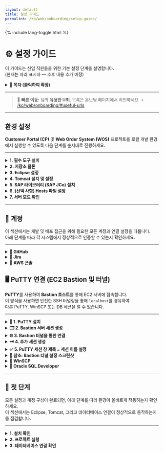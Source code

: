 ```yaml
---
layout: default
title: 설정 가이드
permalink: /ko/web/onboarding/setup-guide/
---
```


<link rel="stylesheet" href="{{ '/assets/css/custom.css' | relative_url }}">
{% include lang-toggle.html %}

# ⚙️ 설정 가이드

이 가이드는 신입 직원들을 위한 기본 설정 단계를 설명합니다.  
(현재는 자리 표시자 — 추후 내용 추가 예정)

<details markdown="1">
  <summary><strong>📑 목차 (클릭하여 확장)</strong></summary>

- [환경 설정](#환경-설정)
- [계정](#계정)
- [첫 단계](#첫-단계)

</details>

---

> 🔗 **빠른 이동:** 팀의 **유용한 URL** 목록은 온보딩 페이지에서 확인하세요 →  
> [/ko/web/onboarding/#useful-urls](/ko/web/onboarding/#useful-urls)

---

## 환경 설정

**Customer Portal (CP)** 및 **Web Order System (WOS)** 프로젝트를 로컬 개발 환경에서 실행할 수 있도록 다음 단계를 순서대로 진행하세요.

---

<details markdown="1">
  <summary><strong>1. 필수 도구 설치</strong></summary>

필요한 모든 소프트웨어와 서비스를 설치합니다.  
다운로드 링크와 설정 방법은 [도구 및 서비스](tools.md) 페이지를 참고하세요.

필요한 도구 목록:
- Eclipse IDE for Enterprise Java and Web Developers  
- Git 및 SSH 키 (저장소 접근용)  
- Apache Tomcat 9.0.100  
- OpenJDK 8 (Temurin)  
- PuTTY 및 WinSCP  
- Oracle SQL Developer  

> 💡 **팁:** 도구는 기억하기 쉬운 위치에 설치하는 것이 좋습니다.  
> 예: `C:\Tomcat\apache-tomcat-9.0.100`

---

</details>

<details markdown="1">
  <summary><strong>2. 저장소 클론</strong></summary>

GitHub에서 주요 애플리케이션 저장소를 클론합니다:

https://github.com/hankooktireusa/WebOrder  
https://github.com/hankooktireusa/CustomerPortal

권장 경로 예시:

C:\Users\<username>\git\

또는 원하는 다른 경로를 사용할 수 있습니다.

---

</details>

<details markdown="1">
  <summary><strong>3. Eclipse 설정</strong></summary>

1. **워크스페이스 생성 또는 선택**
   - 권장 경로:  
     C:\Users\<username>\eclipse-workspace\<workspace_name>
   - 전환 또는 생성 방법:  
     File > Switch Workspace > Other...

2. **SSH 키 추가**
   - Window > Preferences > General > Network Connections > SSH2  
   - **Add Private Key** 클릭 후 `.pem` 또는 `.ppk` 파일 선택  
     권장 경로: C:\Utility\Keys\  
   - 비밀번호: `hankooktireusa`

3. **EGit 설치 (미설치 시)**
   - Help > Eclipse Marketplace  
   - **EGit** 검색 후 **Git Integration for Eclipse** 설치

4. **Eclipse에서 저장소 클론**
   - Window > Perspective > Open Perspective > Other... > Git  
   - **Clone a Git Repository** 선택 후 SSH URL 입력  
   - **Next → Finish** 클릭  
   - 클론 완료 후, 저장소 우클릭 → **Import Projects... → Finish**

5. **Maven 프로젝트 업데이트**
   - 프로젝트 우클릭 → Maven > Update Project → **OK**  
   - 이후 Project > Clean... 실행 후 재빌드

6. **JRE 설정**
   - Window > Preferences > Java > Installed JREs  
   - OpenJDK 8 (Temurin) 추가 또는 선택  
   - 프로젝트 및 Tomcat 서버 모두에 해당 JRE가 지정되어 있는지 확인

---

</details>

<details markdown="1">
  <summary><strong>4. Tomcat 설치 및 설정</strong></summary>

1. **Apache Tomcat 9.0.100 설치**
   - 권장 경로:  
     C:\Tomcat\apache-tomcat-9.0.100  
   - 접근하기 쉬운 위치면 다른 경로도 무방합니다.

2. **Tomcat을 Eclipse에 추가**
   - Window > Show View > Servers  
   - **Create a new server** 클릭  
   - **Apache → Tomcat v9.0 Server** 선택  
   - 이름 지정 (예: WebOrder Tomcat v9.0 at localhost)  
   - 설치 경로를 Tomcat 폴더로 설정  
   - **Next → Finish**

3. **서버 설정 수정**
   - Servers 탭에서 Tomcat 서버 더블 클릭  
   - **HTTP/1.1 port**를 `80`으로 변경  
   - `server.xml`을 열어 `path=`를 검색 후 다음과 같이 수정:  
     <Context docBase="WebOrder" path="/" reloadable="true" source="org.eclipse.jst.jee.server:WebOrder"/>

4. **패키지 표시 방식 설정**
   - Project Explorer → 드롭다운 메뉴 클릭 →  
     Package Presentation > Hierarchical 선택

---

</details>

<details markdown="1">
  <summary><strong>5. SAP 라이브러리 (SAP JCo) 설치</strong></summary>

1. 온보딩 리소스에서 다음 파일 다운로드:
   - sapjco3-NTAMD64-3.0.16.zip  
   - sapjco3.zip

2. 압축 해제 후 다음 작업 수행:
   - `sapjco3.dll` 복사 →  
     C:\Windows\System32  
   - `sapjco3.jar` 복사 후 프로젝트에 추가:  
     프로젝트 우클릭 → Properties → Java Build Path → Add External JARs

> 💡 압축 해제한 폴더 위치는 임의로 지정 가능하지만,  
> 추후 설정 시 쉽게 찾을 수 있도록 기억해 두세요.

---

</details>

<details markdown="1">
  <summary><strong>6. (선택 사항) Hosts 파일 설정</strong></summary>

로컬 환경에서 EAI 엔드포인트에 연결되지 않을 경우,  
호스트 매핑을 추가해야 할 수 있습니다.

다음 내용을 (필요 시) 아래 경로에 추가하세요:  
C:\Windows\System32\drivers\etc\hosts

# EAI PRD  
202.31.7.221   HKPPID1 HKPPID1.hankooktire.com hkppid1  
202.31.7.222   HKPPID2 HKPPID2.hankooktire.com hkppid2  
202.31.7.220   HKPPID0 HKPPID0.hankooktire.com hkppid0     # HA Virtual Host  
202.31.7.236   HKPPID  HKPPID.hankooktire.com  hkppid      # L4 Loadbalancer  

# EAI QA  
202.31.7.225   hkqpid0 HKQPID0.hankooktire.com hkqpid0.hankooktire.com HKQPID0  

# EAI DEV  
202.31.7.224   hkdpid0 HKDPID0.hankooktire.com hkdpid0.hankooktire.com HKDPID0  

관리자 권한이 없거나 이미 정상 연결이 가능한 경우,  
이 단계는 생략해도 됩니다.

---

</details>

<details markdown="1">
  <summary><strong>7. 서버 모드 확인</strong></summary>

Eclipse에서 Tomcat **Run Configuration**을 열고  
런타임 인수(Runtime Arguments)를 확인하세요.  
다음 항목이 **VM arguments**에 포함되어 있어야 합니다:

-Dserver.mode=DEV

해당 항목이 없을 경우 직접 추가합니다.  
이 설정은 애플리케이션이 **개발 모드(DEV)** 로 실행되도록 보장합니다.

---

</details>

---

## 🧾 계정

이 섹션에서는 개발 및 배포 접근을 위해 필요한 모든 계정과 연결 설정을 다룹니다.  
아래 단계를 따라 각 시스템에서 정상적으로 인증할 수 있는지 확인하세요.

---

<details markdown="1">
  <summary><strong>📑 GitHub</strong></summary>

**목적:** 주요 애플리케이션의 소스 저장소에 접근하기 위함입니다.

**세부 정보:**
- **조직:** `hankooktireusa`
- **저장소:**
  - `WebOrder`
  - `CustomerPortal`
- **접속 방식:** SSH (PEM 키 사용)

**단계:**
1. [https://github.com](https://github.com)에 로그인합니다.  
2. 프로젝트 리드에게 두 저장소에 대한 접근 권한을 요청합니다.  
3. SSH 인증 설정:
   git clone git@github.com:hankooktireusa/WebOrder.git  
   git clone git@github.com:hankooktireusa/CustomerPortal.git  

4. 제공받은 PEM 파일을 안전한 로컬 디렉토리에 저장합니다.  
   (예: C:\Keys\hankooktireusa.pem)

5. SSH 에이전트에 키를 추가합니다:  
   eval "$(ssh-agent -s)"  
   ssh-add C:\Keys\hankooktireusa.pem  

6. SSH 연결 테스트:  
   ssh -T git@github.com  

> 🗒️ *참고:* 원본 온보딩 슬라이드에서 자격 증명 형식 및 예시 키 이름을 확인하세요.

---

</details>

<details markdown="1">
  <summary><strong>📑 Jira</strong></summary>

**목적:** 개발 작업, 스프린트 보드 및 티켓을 관리하기 위함입니다.

**프로젝트 URL:**  
https://hankooktireusa.atlassian.net/jira/software/c/projects/NIWT/boards/11

**단계:**
1. Hankook 사내 이메일로 로그인합니다.  
2. **NIWT** 프로젝트가 표시되지 않으면 접근 권한을 요청합니다.  
3. **Profile → Personal Settings**에서 알림 및 대시보드 환경설정을 조정합니다.

---

</details>

<details markdown="1">
  <summary><strong>📑 AWS 콘솔</strong></summary>

**목적:** 모든 환경에서 EC2, RDS, ALB 구성을 관리하기 위함입니다.

**콘솔 URL:**  
https://hankook-us.signin.aws.amazon.com/console

**계정 번호:** 620483805473 (`hankook-us`)

**로그인 유형:** IAM 사용자 (로그인 화면에서 **IAM user** 선택)

**단계:**
1. 위 콘솔 URL로 이동합니다.  
2. 계정 별칭으로 `hankook-us`를 입력합니다.  
3. IAM 사용자 이름과 비밀번호로 로그인합니다.  
4. 로그인 후 다음 서비스에 접근 가능한지 확인합니다:  
   - EC2 (인스턴스 관리용)  
   - RDS (데이터베이스 연결용)  
   - CloudWatch (로그 확인용)

**참고:** AWS 로그인 화면 예시는 온보딩 슬라이드에서 확인할 수 있습니다.

---

</details>

## 🖥️ PuTTY 연결 (EC2 Bastion 및 터널)

**PuTTY**를 사용하여 **Bastion 호스트**를 통해 EC2 서버에 접속합니다.  
이 방식을 사용하면 안전한 SSH 터널링을 통해 `localhost`를 경유하여  
다른 PuTTY, WinSCP 또는 DB 세션을 열 수 있습니다.

---

<details markdown="1">
  <summary><strong>🔧 1. PuTTY 설치</strong></summary>

1. 공식 사이트에서 PuTTY를 다운로드 및 설치합니다:  
   👉 https://www.putty.org  
2. 설치 후 아래 도구들이 포함되어 있는지 확인합니다:  
   - putty.exe  
   - pageant.exe  
   - pscp.exe  

---

</details>

<details markdown="1">
  <summary><strong>🗂️ 2. Bastion 서버 세션 생성</strong></summary>

먼저 **Bastion**을 통해 연결할 세션을 생성합니다.

1. **PuTTY**를 실행합니다.  
2. **Session** 탭에서 다음을 입력합니다:  
   - **Host Name (or IP address):** `<bastion-hostname>`  
   - **Port:** `22`  
   - **Connection Type:** `SSH`  
3. 세션 이름을 다음과 같이 저장합니다:  
   **Amazon Server - local**  
4. 왼쪽 패널에서 **Connection → Data**로 이동하여 아래 설정을 적용합니다:  
   - *Auto-login username:* `ec2-user`  
5. **Connection → SSH → Auth**로 이동하여 *Private key file for authentication* 항목에서  
   `.ppk` 키 파일을 선택합니다.  
   예시: `C:\Keys\hankook-key.ppk`  
6. **Connection → SSH → Tunnels**로 이동하여 다음을 설정합니다:  
   - **Source port:** `22`  
   - **Destination:** `127.0.0.1:22`  
   - **Add** 클릭  
7. **Session**으로 돌아가 **Save**를 클릭하여 설정을 저장합니다.

---

</details>

<details markdown="1">
  <summary><strong>🌐 3. Bastion 터널을 통한 연결</strong></summary>

1. 저장한 세션 `Amazon Server - local`을 실행합니다.  
2. 처음 연결 시 표시되는 호스트 키를 승인합니다.  
3. 이 창은 닫지 않고 유지합니다 — 이 세션이 터널을 유지합니다.

이제 다음 설정으로 다른 **PuTTY**, **WinSCP**, 또는 **DB 도구**를 통해 연결할 수 있습니다:

**Host:** `localhost`  
**Port:** `22`  
**Username:** `ec2-user`

이 구성은 Bastion 터널을 통해 트래픽을 대상 EC2 인스턴스로 전달합니다.

---

</details>

<details markdown="1">
  <summary><strong>🗝️ 4. 추가 세션 생성</strong></summary>

각 환경별로 **localhost**를 호스트 이름으로 사용하는 추가 세션을 생성합니다:

| 세션 이름 | 호스트 이름 | 포트 | 비고 |
|------------|-------------|------|------|
| **Customer Portal - DEV** | `localhost` | `22` | 개발 환경 (DEV) EC2 |
| **Customer Portal - PRD1** | `localhost` | `22` | 운영 슬롯 1 |
| **Customer Portal - PRD2** | `localhost` | `22` | 운영 슬롯 2 |
| **Web Order - DEV** | `localhost` | `22` | 개발 환경 (DEV) EC2 |
| **Web Order - PRD1** | `localhost` | `22` | 운영 슬롯 1 |
| **Web Order - PRD2** | `localhost` | `22` | 운영 슬롯 2 |

모든 세션에서 Bastion 세션과 동일한 키 파일, 사용자 이름, 기타 설정을 사용합니다.  
단, 호스트 이름은 항상 `localhost`로 지정해야 합니다.

---

</details>

<details markdown="1">
  <summary><strong>✅ 5. PuTTY 세션 창 제목 = 세션 이름 설정</strong></summary>

자동화 스크립트가 PuTTY 세션에 올바르게 포커스를 맞추고 명령을 전송하려면,  
PuTTY **창 제목(Window Title)** 이 `config.ps1` 파일에 정의된 세션 이름과 **정확히 일치해야 합니다.**  
(예: `"Customer Portal - DEV"`, `"Amazon Server - local"`)

**PuTTY 창 제목 설정 방법**  
<details>
<summary>단계별 설정 방법 (클릭하여 확장)</summary>

<br>

1. **PuTTY 구성 열기**  
   - PuTTY를 실행합니다.  
   - 세션 목록에서 저장된 세션(예: `Customer Portal - DEV`)을 선택합니다.  
   - **Load** 클릭.

2. **고정 창 제목 설정**  
   - 왼쪽 패널에서:  
     `Window → Behaviour` 로 이동합니다.  
   - *Window title* 섹션에서 다음을 체크합니다:  
     ✅ **Window title string**  
   - **Window title string** 입력란에 세션 이름을 정확히 입력합니다.  
     예: `Customer Portal - DEV`  
   ⚠️ *대소문자를 포함해 완전히 동일해야 합니다.*  
   (필요 시 **Saved Sessions** 상자에서 복사/붙여넣기 가능)

3. **원격 호스트의 제목 변경 방지**  
   - 왼쪽 패널에서 `Terminal → Features` 로 이동합니다.  
   - 다음 옵션을 체크합니다:  
     ✅ **Disable remote-controlled window title changing**  
   - 이렇게 하면 서버가 제목을 변경하려 해도 고정된 상태로 유지됩니다.

4. **세션 저장**  
   - **Session** 카테고리로 돌아갑니다.  
   - **Save** 클릭으로 세션 설정을 저장합니다.

5. **모든 세션에 대해 반복**  
   다음 PuTTY 세션 각각에 대해 위 설정을 적용합니다:  
   - `Customer Portal - DEV`  
   - `Customer Portal - PRD1`  
   - `Customer Portal - PRD2`  
   - `Web Order - DEV`  
   - `Web Order - PRD1`  
   - `Web Order - PRD2`  
   - `Amazon Server - local`

6. **제목 테스트**  
   - 각 PuTTY 세션을 실행하여 다음을 확인합니다:  
     - 창 상단 제목 및 작업 표시줄 이름이 `config.ps1`의 세션 이름과 정확히 일치하는지  
     - 연결 후에도 제목이 **변경되지 않는지**

</details>

---

</details>

<details markdown="1">
  <summary><strong>📸 참조: Bastion 터널 설정 스크린샷</strong></summary>

*(온보딩 슬라이드의 “3.2 EC2 Server (PuTTY / WinSCP)” 섹션에 해당합니다.)*

다음은 내부 온보딩 자료에서 보여주는 설정 예시입니다:

1. **Session Settings** – 호스트 이름, 포트, 세션 이름  
2. **SSH → Auth** – 개인 키 파일 선택  
3. **SSH → Tunnels** – 포워딩 규칙 추가 (`Source port 22 → 127.0.0.1:22`)  
4. **Data 탭** – 자동 로그인 사용자 이름  
5. **Saved Session 확인** – 저장 후 테스트 완료  

---

구성이 완료되면 다음을 수행할 수 있습니다:
- **PuTTY**로 Bastion에 연결  
- 터널을 유지하기 위해 세션을 열린 상태로 두기  
- **WinSCP** 또는 두 번째 **PuTTY 세션**을 사용해 `localhost`를 통해 대상 서버에 접속

---

</details>

<details markdown="1">
  <summary><strong>📑 WinSCP</strong></summary>

**목적:** 로컬 PC와 원격 Tomcat 서버 간에 WAR 파일 및 구성 업데이트를 전송하기 위한 도구입니다.

**설정:**
- **프로토콜:** SFTP  
- **로그인 유형:** Key file authentication  
- **사용자 이름:** `ec2-user`  
- **개인 키 파일:** `<IT 부서에서 제공>` (예: `hankooktire-us-key.ppk`)

> ⚠️ 연결 전에 **PuTTY Bastion 세션 (`Amazon Server - local`)** 이 열려 있어야 합니다.  
> 이 세션은 SSH 터널을 유지하며, WinSCP가 `localhost`를 통해 내부 EC2 호스트에 접근할 수 있도록 합니다.

---

**Bastion을 통한 연결 방식:**
- **Host name:** `localhost`  
- **Port number:** `22`  
- **Username:** `ec2-user`  
- **Authentication:** PuTTY에서 설정한 동일한 `.ppk` 키 파일 사용  

---

**참고용 내부 서버 정보:**

| 애플리케이션 | 환경 | 내부 호스트 | 설명 |
|---------------|--------|---------------|------|
| Customer Portal | PRD1 | 10.0.10.44 | 운영 서버 1 |
| Customer Portal | PRD2 | 10.0.10.67 | 운영 서버 2 |
| Customer Portal | DEV  | 10.0.10.79 | 개발 서버 |
| Web Order | PRD1 | 10.0.10.113 | 운영 서버 1 |
| Web Order | PRD2 | 10.0.11.76 | 운영 서버 2 |
| Web Order | DEV  | 10.0.10.84 | 개발 서버 |
| Bastion Host | - | 3.131.154.187 | 외부 SSH 접근용 점프 호스트 |

> 💡 *이 IP들은 Bastion 터널을 통해 접근됩니다.  
> 직접 IP로 연결하지 않고 항상 `localhost`를 사용하세요.*

---

**권장 경로:**
- `/opt/tomcat/webapps`  
- `/opt/tomcat/backup`  

---

</details>

<details markdown="1">
  <summary><strong>📑 Oracle SQL Developer</strong></summary>

**목적:** Customer Portal 및 Web Order 애플리케이션의 Oracle 데이터베이스를 조회하고 관리하기 위한 도구입니다.

**설정 참고:**
- **Database Type:** Oracle  
- **Connection Type:** Basic  
- **Port:** `1521`  
- **SID:** `ORCL`

| 애플리케이션 | 환경 | RDS 호스트 | 사용자 이름 | 비밀번호 |
|---------------|--------|-------------|--------------|-----------|
| Customer Portal | DEV | `hankooktire-portal-dev-db.cchxlw7s8qgg.us-east-2.rds.amazonaws.com` | `HKTTPPWD` | `<IT 부서 제공>` |
| Customer Portal | PROD | `hankooktire-portal-prd-db.cchxlw7s8qgg.us-east-2.rds.amazonaws.com` | `HKTTPPWD` | `<IT 부서 제공>` |
| Web Order | DEV | `hankooktire-us-dev-db.cchxlw7s8qgg.us-east-2.rds.amazonaws.com` | `HKTPPWD` | `<IT 부서 제공>` |
| Web Order | PROD | `hankooktire-us-prd-db.cchxlw7s8qgg.us-east-2.rds.amazonaws.com` | `HKTPPWD` | `<IT 부서 제공>` |

---

**연결 단계:**

1. **PuTTY Bastion 터널 열기**  
   - `Amazon Server - local` 세션을 실행하고 유지합니다.  
   - 이렇게 하면 `localhost`를 통해 DB 접근이 가능해집니다.

2. **SQL Developer 연결 구성**  
   Web Order 예시:
   ```
   Connection Name: Web Order - DB
   Username: HKTPPWD
   Password: <provided by IT>
   Hostname: localhost
   Port: 1521
   SID: ORCL
   ```

3. **테스트 및 연결**  
- **Test** 버튼을 눌러 연결이 성공하는지 확인합니다.  
- 연결 성공 시 **Connect** 클릭.

> 💡 *팁:* WinSCP 또는 SQL Developer를 사용할 때는 항상 **PuTTY Bastion 세션**을 먼저 열어야 합니다.  
> SSH 터널이 활성 상태여야 연결이 유지됩니다.

---

</details>



---

## 🧭 첫 단계

모든 설정과 계정 구성이 완료되면, 아래 단계를 따라 환경이 올바르게 작동하는지 확인하세요.  
이 섹션에서는 Eclipse, Tomcat, 그리고 데이터베이스 연결이 정상적으로 동작하는지를 점검합니다.

---

<details markdown="1">
  <summary><strong>1. 설치 확인</strong></summary>

프로젝트를 열기 전에 필요한 도구들이 올바르게 설치되고 연결되어 있는지 확인합니다.

1. **Java 버전 확인**  
   - 터미널 또는 명령 프롬프트에서 다음을 실행합니다:  
     java -version  
     버전 11 이상이 표시되어야 합니다.

2. **Maven 설치 확인**  
   - 동일한 터미널에서 다음을 실행합니다:  
     mvn -version  
     Maven이 인식되고, 위에서 확인한 Java 버전을 사용하는지 확인합니다.

3. **Tomcat 설정 확인**  
   - Eclipse에서 Tomcat이 서버로 추가되어 있는지 확인합니다.  
     (경로: **Window → Preferences → Server → Runtime Environments**)  
   - 경로는 로컬 Tomcat 설치 폴더를 가리켜야 합니다.  
     예: C:\Tomcat\apache-tomcat-9.0.x  

> 💡 **팁:** 위 도구 중 하나라도 오류를 반환한다면, 이전 섹션의 해당 설정 단계를 다시 확인하세요.

---

</details>

<details markdown="1">
  <summary><strong>2. 프로젝트 실행</strong></summary>

환경이 검증되었다면 이제 Eclipse에서 애플리케이션을 빌드하고 실행할 수 있습니다.

1. **프로젝트 열기**  
   - Eclipse에서 해당 워크스페이스를 열고, **Project Explorer**에 `WebOrder` 또는 `CustomerPortal` 프로젝트가 표시되는지 확인합니다.

2. **Maven 프로젝트 업데이트**  
   - 프로젝트를 우클릭 → **Maven → Update Project…**  
   - 다이얼로그에서 프로젝트를 선택하고 **OK** 클릭하여 의존성을 새로고침합니다.

3. **프로젝트 정리 (Clean)**  
   - 상단 메뉴에서 **Project → Clean…** 선택  
   - **Clean all projects**를 선택하고 **Clean** 클릭  
   - 이렇게 하면 최신 Maven 구성으로 워크스페이스가 다시 빌드됩니다.

4. **Tomcat 시작**  
   - **Servers** 뷰에서 구성된 Tomcat 서버를 우클릭 → **Start** 선택  
   - 콘솔 로그에 애플리케이션이 성공적으로 배포되었다는 메시지가 표시될 때까지 기다립니다.

5. **브라우저에서 확인**  
   - 브라우저를 열고 다음 주소로 이동합니다:  
     http://localhost:8080/  
   - 애플리케이션 홈페이지가 오류 없이 로드되는지 확인합니다.

> ⚙️ **참고:** 서버 모드(`-Dserver.mode=DEV`)는 이미 설정 단계에서 구성되어 있으므로 여기서 변경할 필요가 없습니다.

---

</details>

<details markdown="1">
  <summary><strong>3. 데이터베이스 연결 확인</strong></summary>

백엔드 기능 작업 전, 데이터베이스 연결이 정상적으로 작동하는지 확인합니다.

1. **SQL Developer 열기**  
   - Oracle SQL Developer를 실행하고 저장된 연결 프로필(예: `DEV`)을 선택합니다.

2. **연결 테스트**  
   - 연결 대화 상자에서 **Test** 버튼 클릭  
   - 성공 시 녹색 **“Status: Success”** 메시지가 표시됩니다.

3. **샘플 데이터 확인**  
   - 연결 후, 스키마를 확장하고 `HT_USER_DETAIL` 또는 `HT_INTERFACE` 같은 테이블을 엽니다.  
   - 액세스 오류 없이 행이 표시되는지 확인합니다.

> 💡 **팁:** 인증 또는 연결 오류가 발생하면 Oracle 네트워크 구성을 확인하고, IT 팀에 문의하여 데이터베이스 접근 권한을 점검하세요.

---

✅ **이 시점에서**, 로컬 개발 환경이 완전히 준비되었습니다.  
이제 프로젝트 코드베이스를 탐색하고 컨트롤러를 검토하거나 첫 번째 테스트 변경 작업을 시작할 수 있습니다.

</details>
